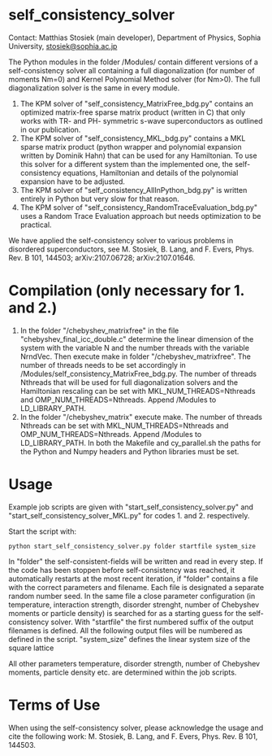 # self_consistency_solver
Contact: Matthias Stosiek (main developer), Department of Physics, Sophia University, stosiek@sophia.ac.jp

The Python modules in the folder /Modules/ contain different versions of a self-consistency solver all containing a full diagonalization (for number of moments Nm=0) and Kernel Polynomial Method solver (for Nm>0). The full diagonalization solver is the same in every module.

1. The KPM solver of "self_consistency_MatrixFree_bdg.py" contains an optimized matrix-free sparse matrix product (written in C) that only works with TR- and PH- symmetric s-wave superconductors as outlined in our publication.
2. The KPM solver of "self_consistency_MKL_bdg.py" contains a MKL sparse matrix product (python wrapper and polynomial expansion written by Dominik Hahn) that can be used for any Hamiltonian. To use this solver for a different system than the implemented one, the self-consistency equations, Hamiltonian and details of the polynomial expansion have to be adjusted.
3. The KPM solver of "self_consistency_AllInPython_bdg.py" is written entirely in Python but very slow for that reason.
4. The KPM solver of "self_consistency_RandomTraceEvaluation_bdg.py" uses a Random Trace Evaluation approach but needs optimization to be practical.

We have applied the self-consistency solver to various problems in disordered superconductors, see M. Stosiek, B. Lang, and F. Evers, Phys. Rev. B 101, 144503; arXiv:2107.06728; arXiv:2107.01646.

# Compilation (only necessary for 1. and 2.)
1. In the folder "/chebyshev_matrixfree" in the file "chebyshev_final_icc_double.c" determine the linear dimension of the system with the variable N and the number threads with the variable NrndVec. Then execute make in folder "/chebyshev_matrixfree". The number of threads needs to be set accordingly in /Modules/self_consistency_MatrixFree_bdg.py. The number of threads Nthreads that will be used for full diagonalization solvers and the Hamiltonian rescaling can be set with MKL_NUM_THREADS=Nthreads and OMP_NUM_THREADS=Nthreads. Append /Modules to LD_LIBRARY_PATH.
2. In the folder "/chebyshev_matrix" execute make. The number of threads Nthreads can be set with MKL_NUM_THREADS=Nthreads and OMP_NUM_THREADS=Nthreads. Append /Modules to LD_LIBRARY_PATH. In both the Makefile and cy_parallel.sh the paths for the Python and Numpy headers and Python libraries must be set.

# Usage
Example job scripts are given with "start_self_consistency_solver.py" and "start_self_consistency_solver_MKL.py" for codes 1. and 2. respectively.

Start the script with:
    
    python start_self_consistency_solver.py folder startfile system_size

In "folder" the self-consistent-fields will be written and read in every step. If the code has been stoppen before self-consistency was reached, it automatically restarts at the most recent iteration, if "folder" contains a file with the correct parameters and filename. Each file is designated a separate random number seed. In the same file a close parameter configuration (in temperature, interaction strength, disorder strenght, number of Chebyshev moments or particle density) is searched for as a starting guess for the self-consistency solver.
With "startfile" the first numbered suffix of the output filenames is defined. All the following output files will be numbered as defined in the script.
"system_size" defines the linear system size of the square lattice

All other parameters temperature, disorder strength, number of Chebyshev moments, particle density etc. are determined within the job scripts.

# Terms of Use
When using the self-consistency solver, please acknowledge the usage and cite the following work: M. Stosiek, B. Lang, and F. Evers, Phys. Rev. B 101, 144503. 
